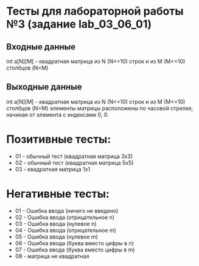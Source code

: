 # Тесты для лабораторной работы №3 (задание lab_03_06_01)

## Входные данные
int a[N][M] - квадратная матрица из N (N<=10) строк и из M (M<=10) столбцов (N=M)

## Выходные данные
int a[N][M] - квадратная матрица из N (N<=10) строк и из M (M<=10) столбцов (N=M)
элементы матрицы расположены по часовой стрелке, начиная от элемента с индексами 0, 0.


# Позитивные тесты: 
- 01 - обычный тест (квадратная матрица 3х3)
- 02 - обычный тест (квадратная матрица 5х5)
- 03 - квадратная матрица 1х1

# Негативные тесты:
- 01 - Ошибка ввода (ничего не введено)
- 02 - Ошибка ввода (отрицательное n)
- 03 - Ошибка ввода (нулевое n)
- 04 - Ошибка ввода (отрицательное m)
- 05 - Ошибка ввода (нулевое m)
- 06 - Ошибка ввода (буква вместо цифры в n)
- 07 - Ошибка ввода (буква вместо цифры в m)
- 08 - матрица не квадратная

